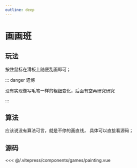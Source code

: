 ```yaml
---
outline: deep
---
```


<script setup>
import Game from "../.vitepress/components/games/painting.vue"
</script>



# 画画班

## 玩法

按住鼠标在滑板上随便乱画即可；

::: danger 遗憾

没有实现像写毛笔一样的粗细变化，后面有空再研究研究

:::

<ClientOnly>
<Game />
</ClientOnly>

## 算法

应该说没有算法可言，就是不停的画直线， 具体可以直接看源码；

## 源码

<<< @/.vitepress/components/games/painting.vue
